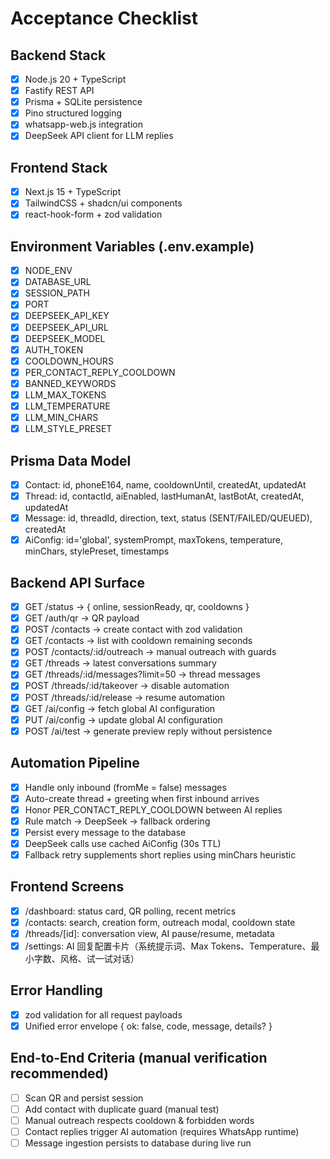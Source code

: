# Acceptance Checklist

## Backend Stack
- [x] Node.js 20 + TypeScript
- [x] Fastify REST API
- [x] Prisma + SQLite persistence
- [x] Pino structured logging
- [x] whatsapp-web.js integration
- [x] DeepSeek API client for LLM replies

## Frontend Stack
- [x] Next.js 15 + TypeScript
- [x] TailwindCSS + shadcn/ui components
- [x] react-hook-form + zod validation

## Environment Variables (.env.example)
- [x] NODE_ENV
- [x] DATABASE_URL
- [x] SESSION_PATH
- [x] PORT
- [x] DEEPSEEK_API_KEY
- [x] DEEPSEEK_API_URL
- [x] DEEPSEEK_MODEL
- [x] AUTH_TOKEN
- [x] COOLDOWN_HOURS
- [x] PER_CONTACT_REPLY_COOLDOWN
- [x] BANNED_KEYWORDS
- [x] LLM_MAX_TOKENS
- [x] LLM_TEMPERATURE
- [x] LLM_MIN_CHARS
- [x] LLM_STYLE_PRESET

## Prisma Data Model
- [x] Contact: id, phoneE164, name, cooldownUntil, createdAt, updatedAt
- [x] Thread: id, contactId, aiEnabled, lastHumanAt, lastBotAt, createdAt, updatedAt
- [x] Message: id, threadId, direction, text, status (SENT/FAILED/QUEUED), createdAt
- [x] AiConfig: id='global', systemPrompt, maxTokens, temperature, minChars, stylePreset, timestamps

## Backend API Surface
- [x] GET /status → { online, sessionReady, qr, cooldowns }
- [x] GET /auth/qr → QR payload
- [x] POST /contacts → create contact with zod validation
- [x] GET /contacts → list with cooldown remaining seconds
- [x] POST /contacts/:id/outreach → manual outreach with guards
- [x] GET /threads → latest conversations summary
- [x] GET /threads/:id/messages?limit=50 → thread messages
- [x] POST /threads/:id/takeover → disable automation
- [x] POST /threads/:id/release → resume automation
- [x] GET /ai/config → fetch global AI configuration
- [x] PUT /ai/config → update global AI configuration
- [x] POST /ai/test → generate preview reply without persistence

## Automation Pipeline
- [x] Handle only inbound (fromMe = false) messages
- [x] Auto-create thread + greeting when first inbound arrives
- [x] Honor PER_CONTACT_REPLY_COOLDOWN between AI replies
- [x] Rule match → DeepSeek → fallback ordering
- [x] Persist every message to the database
- [x] DeepSeek calls use cached AiConfig (30s TTL)
- [x] Fallback retry supplements short replies using minChars heuristic

## Frontend Screens
- [x] /dashboard: status card, QR polling, recent metrics
- [x] /contacts: search, creation form, outreach modal, cooldown state
- [x] /threads/[id]: conversation view, AI pause/resume, metadata
- [x] /settings: AI 回复配置卡片（系统提示词、Max Tokens、Temperature、最小字数、风格、试一试对话）

## Error Handling
- [x] zod validation for all request payloads
- [x] Unified error envelope { ok: false, code, message, details? }

## End-to-End Criteria (manual verification recommended)
- [ ] Scan QR and persist session
- [ ] Add contact with duplicate guard (manual test)
- [ ] Manual outreach respects cooldown & forbidden words
- [ ] Contact replies trigger AI automation (requires WhatsApp runtime)
- [ ] Message ingestion persists to database during live run
